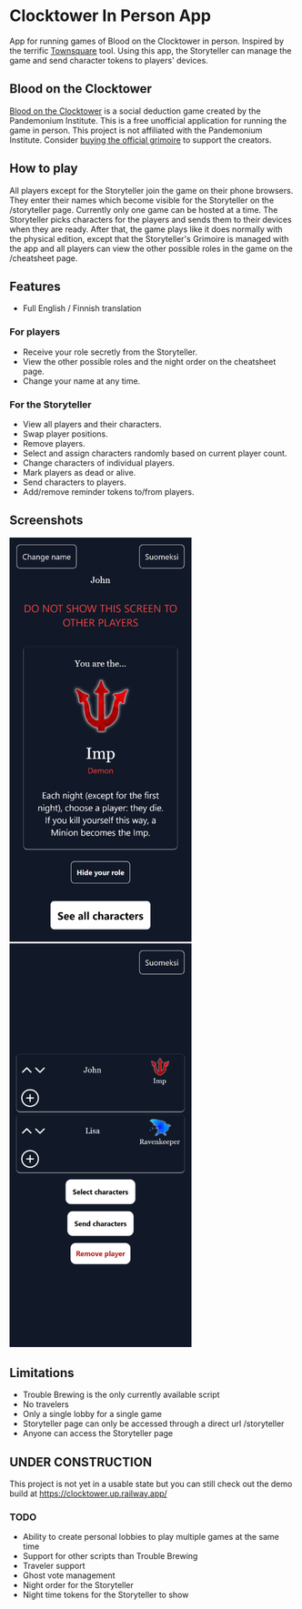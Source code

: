 # Clocktower In Person App
App for running games of Blood on the Clocktower in person. Inspired by the terrific [Townsquare](https://github.com/bra1n/townsquare) tool. Using this app, the Storyteller can manage the game and send character tokens to players' devices.

## Blood on the Clocktower
[Blood on the Clocktower](https://bloodontheclocktower.com/) is a social deduction game created by the Pandemonium Institute. This is a free unofficial application for running the game in person. This project is not affiliated with the Pandemonium Institute. Consider [buying the official grimoire](https://bloodontheclocktower.com/pages/buy) to support the creators.

## How to play
All players except for the Storyteller join the game on their phone browsers. They enter their names which become visible for the Storyteller on the /storyteller page. Currently only one game can be hosted at a time. The Storyteller picks characters for the players and sends them to their devices when they are ready. After that, the game plays like it does normally with the physical edition, except that the Storyteller's Grimoire is managed with the app and all players can view the other possible roles in the game on the /cheatsheet page.

## Features
- Full English / Finnish translation
### For players
- Receive your role secretly from the Storyteller.
- View the other possible roles and the night order on the cheatsheet page.
- Change your name at any time.
### For the Storyteller
- View all players and their characters.
- Swap player positions.
- Remove players.
- Select and assign characters randomly based on current player count.
- Change characters of individual players.
- Mark players as dead or alive.
- Send characters to players.
- Add/remove reminder tokens to/from players.

## Screenshots
<div>
  <img src="/screenshots/player_view.png"  alt="Player view" style="width: 320px;" />
  <img src="/screenshots/storyteller_view.png"  alt="Storyteller view" style="width: 320px;" />
</div>

## Limitations
- Trouble Brewing is the only currently available script
- No travelers
- Only a single lobby for a single game
- Storyteller page can only be accessed through a direct url /storyteller
- Anyone can access the Storyteller page

## UNDER CONSTRUCTION
This project is not yet in a usable state but you can still check out the demo build at https://clocktower.up.railway.app/

### TODO
- Ability to create personal lobbies to play multiple games at the same time
- Support for other scripts than Trouble Brewing
- Traveler support
- Ghost vote management
- Night order for the Storyteller
- Night time tokens for the Storyteller to show
